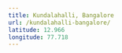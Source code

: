 ```yaml
---
title: Kundalahalli, Bangalore
url: /kundalahalli-bangalore/
latitude: 12.966
longitude: 77.718
---
```

